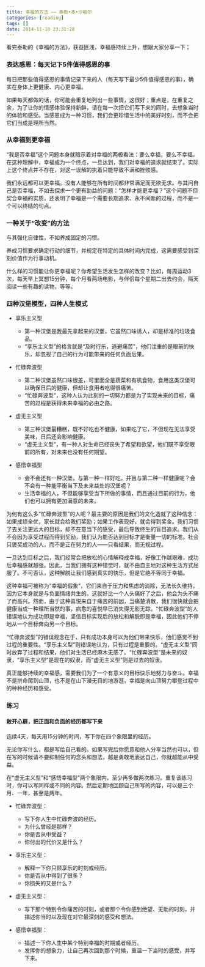 ```yaml
---
title: 幸福的方法 —— 泰勒•本•沙哈尔
categories: [reading]
tags: []
date: 2014-11-10 23:31:28
---
```


看完泰勒的《幸福的方法》，获益匪浅，幸福感持续上升，想跟大家分享一下；

<!--more-->

### 表达感恩：每天记下5件值得感恩的事

每日把那些值得感恩的事情记录下来的人（每天写下最少5件值得感恩的事），确实在身体上更健康、内心更幸福。

如果每天都做的话，你可能会重复地列出一些事情，这很好；重点是，在重复之余，为了让你的情感体验保持新鲜，请在每一次把它们写下来的同时，去想象当时的体验和感受。当感恩成为一种习惯，我们会更珍惜生活中的美好时刻，而不会把它们当成是理所当然。

### 从幸福到更幸福

“我是否幸福”这个问题本身就暗示着对幸福的两极看法：要么幸福，要么不幸福。在这种理解中，幸福成为一个终点，一旦达到，我们对幸福的追求就结束了。实际上这个终点并不存在，对这一误解的执着只能导致不满和挫败感。

我们永远都可以更幸福。没有人能够在所有时间都非常满足而无欲无求。与其问自己是否幸福，不如去探求一个更有助益的问题：“怎样才能更幸福？”这个问题不但契合幸福的实质，还表明了幸福是一个需要长期追求、永不间断的过程，而不是一个可以终结的句点。

### 一种关于“改变”的方法

与其强化自律性，不如养成固定的习惯。

养成习惯要求确定行动的细节，并规定在特定的具体时间内完成，这需要感受到深刻价值作为行事动机。

什么样的习惯能让你更幸福呢？你希望生活发生怎样的改变？比如，每周运动3次，每天早上冥想15分钟，每个月看两场电影，与伴侣每个星期二出去约会，隔天阅读一些有趣的读物，等等。

### 四种汉堡模型，四种人生模式

*   享乐主义型

    *   第一种汉堡是我最先拿起来的汉堡，它虽然口味诱人，却是标准的垃圾食品。
    *   “享乐主义型”的格言就是“及时行乐，逃避痛苦”，他们注重的是眼前的快乐，却忽视了自己的行为可能带来的任何负面后果。

*   忙碌奔波型

    *   第二种汉堡虽然口味很差，可里面全是蔬菜和有机食物，食用这类汉堡可以确保日后的健康，但却让食用者吃得很痛苦。
    *   “忙碌奔波型”，这种人认为此刻的一切努力都是为了实现未来的目标，痛苦的过程是获得未来幸福的必由之路。

*   虚无主义型

    *   第三种汉堡最糟糕，既不好吃也不健康，如果吃了它，不但现在无法享受美味，日后还会影响健康。
    *   “虚无主义型”，有一种人对生命已经丧失了希望和欲望，他们既不享受眼前的所有，对未来也没有任何期望。

*   感悟幸福型

    *   会不会还有一种汉堡，与第一种一样好吃，并且与第二种一样健康呢？会不会有一种能平衡当下及未来益处的汉堡呢？
    *   生活幸福的人，不但能够享受当下所做的事情，而且通过目前的行为，他们也可以拥有更加满意的未来。

为何有这么多“忙碌奔波型”的人呢？最主要的原因是我们的文化造就了这种信念：如果成绩全优，家长就会给我们奖励；如果工作表现好，就会得到奖金。我们习惯了去关注更远大的目标，却不在意当下的感受，最后导致终生的盲目追求。我们从不会因为享受过程而得到奖励，我们认为能否达到目标才是衡量一切的标准。社会只褒奖成功的人，而不是正在努力的人——只看结果，而无视过程。

一旦达到目标之后，我们经常会把放松的心情解释成幸福，好像工作越艰难，成功后幸福感就越强。因此，当我们拥有这种错觉时，就不由自主地对这种生活方式屈服了。不可否认，这种解脱让我们感到真实的快乐，但是它绝不等同于幸福。

这种幸福可被称为“幸福的假象”，它们来自于压力和焦虑的消除，无法长久维持，因为它本身就是与负面情绪共生的。这就好比一个人头痛好了之后，他会为头不痛了而高兴。然而，由于这种喜悦来自于痛苦的前因，当痛楚消散，我们很快就会把健康当成一种理所当然的事，病愈的喜悦早已消失得无影无踪。“忙碌奔波型”的人错误地认为成功即是幸福，坚信目标实现后的放松和解脱即是幸福，因此他们不停地从一个目标奔向另一个目标。

“忙碌奔波型”的错误观念在于，只有成功本身可以为他们带来快乐，他们感觉不到过程的重要性。“享乐主义型”则错误地认为，只有过程是重要的。“虚无主义型”同时放弃了过程和结果，他们对生活已经麻木无感了。“忙碌奔波型”是未来的奴隶，“享乐主义型”是现在的奴隶，而“虚无主义型”则是过去的奴隶。

真正能够持续的幸福感，需要我们为了一个有意义的目标快乐地努力与奋斗。幸福不是拼命爬到山顶，也不是在山下漫无目的地游逛，幸福是向山顶努力攀登过程中的种种经历和感受。

### 练习

#### 敞开心扉，把正面和负面的经历都写下来

连续4天，每天用15分钟的时间，写下你在四个象限里的经历。

无论你写什么，都是写给自己看的。如果写完后你愿意和他人分享当然也可以，但在写的时候请不要抑制任何的念头和想法，越是勇敢地表达自己，你就越能从中受益。

在“虚无主义型”和“感悟幸福型”两个象限内，至少再多做两次练习。重复该练习时，你可以写同样或不同的内容。然后定期地回顾自己所写的内容，可以是三个月、一年，甚至是两年。

*   忙碌奔波型：

    *   写下你人生中忙碌奔波的经历。
    *   为什么曾经是那样？
    *   你是否从中受益？
    *   你付出的代价又是什么？

*   享乐主义型：

    *   解释一下你只顾享乐的时刻或经历。
    *   你是否从中得到了很多？
    *   你损失的又是什么？

*   虚无主义型：

    *   写下那个特别令你痛苦的时刻，或者那个令你感到绝望、无助的时刻，并描述你当时以及现在对它最深刻的感受和想法。

*   感悟幸福型：

    *   描述一下你人生中某个特别幸福的时期或者经历。
    *   发挥你的想象力，让自己再次回到那个时候，重温一下当时的感受，并写下来。
